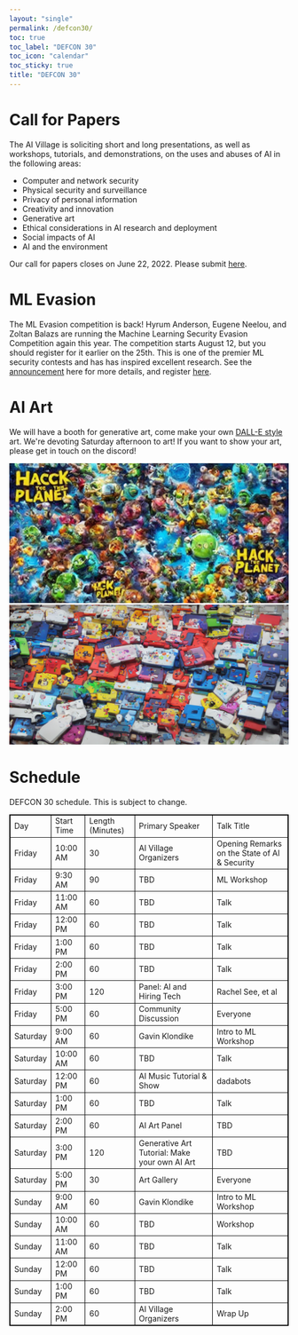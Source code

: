 ```yaml
---
layout: "single"
permalink: /defcon30/
toc: true
toc_label: "DEFCON 30"
toc_icon: "calendar"
toc_sticky: true
title: "DEFCON 30"
---
```


# Call for Papers

The AI Village is soliciting short and long presentations, as well as workshops, tutorials, and demonstrations, on the uses and abuses of AI in the following areas:

* Computer and network security
* Physical security and surveillance
* Privacy of personal information
* Creativity and innovation
* Generative art
* Ethical considerations in AI research and deployment
* Social impacts of AI
* AI and the environment


Our call for papers closes on June 22, 2022. Please submit [here](https://easychair.org/cfp/AIV30).

# ML Evasion 

The ML Evasion competition is back! Hyrum Anderson, Eugene Neelou, and Zoltan Balazs are running the Machine Learning Security Evasion Competition again this year. The competition starts August 12, but you should register for it earlier on the 25th. This is one of the premier ML security contests and has has inspired excellent research. See the [announcement](https://www.robustintelligence.com/blog-post/ml-security-evasion-competition-2022) here for more details, and register [here](https://mlsec.io/).

# AI Art

We will have a booth for generative art, come make your own [DALL-E style](https://openai.com/dall-e-2/) art. We're devoting Saturday afternoon to art! If you want to show your art, please get in touch on the discord!

![hack-the-planet](/assets/images/f1b118ae-c726-11ec-b495-0242ac140002_0000.png)
![nintendo](/assets/images/949d47d6-c727-11ec-ba54-0242ac140002_0000.png)

# Schedule

DEFCON 30 schedule. This is subject to change.

<table border="1" bordercolor="020202" style="background-color:FFFFCC" width="100%" cellpadding="3" cellspacing="3">

<tr> <td> <bold>Day</bold> </td><td> Start Time </td><td> Length (Minutes) </td><td> Primary Speaker </td><td> Talk Title </td></tr>

<tr> <td> Friday </td><td> 10:00 AM </td><td> 30 </td><td> AI Village Organizers </td><td> Opening Remarks on the State of AI & Security </td></tr>
<tr> <td> Friday </td><td> 9:30 AM </td><td> 90 </td><td> TBD </td><td> ML Workshop </td></tr>
<tr> <td> Friday </td><td> 11:00 AM </td><td> 60 </td><td> TBD </td><td> Talk </td></tr>
<tr> <td> Friday </td><td> 12:00 PM </td><td> 60 </td><td> TBD </td><td> Talk </td></tr>
<tr> <td> Friday </td><td> 1:00 PM </td><td> 60 </td><td> TBD </td><td> Talk </td></tr>
<tr> <td> Friday </td><td> 2:00 PM </td><td> 60 </td><td> TBD </td><td> Talk </td></tr>
<tr> <td> Friday </td><td> 3:00 PM </td><td> 120 </td><td> Panel: AI and Hiring Tech </td><td> Rachel See, et al </td></tr>
<tr> <td> Friday </td><td> 5:00 PM </td><td> 60 </td><td> Community Discussion </td><td> Everyone </td></tr>
<tr> <td> Saturday </td><td> 9:00 AM </td><td> 60 </td><td> Gavin Klondike </td><td> Intro to ML Workshop </td></tr>
<tr> <td> Saturday </td><td> 10:00 AM </td><td> 60 </td><td> TBD </td><td> Talk </td></tr>
<tr> <td> Saturday </td><td> 12:00 PM </td><td> 60 </td><td> AI Music Tutorial & Show </td><td> dadabots </td></tr>
<tr> <td> Saturday </td><td> 1:00 PM </td><td> 60 </td><td> TBD </td><td> Talk </td></tr>
<tr> <td> Saturday </td><td> 2:00 PM </td><td> 60 </td><td> AI Art Panel </td><td> TBD </td></tr>
<tr> <td> Saturday </td><td> 3:00 PM </td><td> 120 </td><td> Generative Art Tutorial: Make your own AI Art </td><td> TBD </td></tr>
<tr> <td> Saturday </td><td> 5:00 PM </td><td> 30 </td><td> Art Gallery </td><td> Everyone </td></tr>
<tr> <td> Sunday </td><td> 9:00 AM </td><td> 60 </td><td> Gavin Klondike </td><td> Intro to ML Workshop </td></tr>
<tr> <td> Sunday </td><td> 10:00 AM </td><td> 60 </td><td> TBD </td><td> Workshop </td></tr>
<tr> <td> Sunday </td><td> 11:00 AM </td><td> 60 </td><td> TBD </td><td> Talk </td></tr>
<tr> <td> Sunday </td><td> 12:00 PM </td><td> 60 </td><td> TBD </td><td> Talk </td></tr>
<tr> <td> Sunday </td><td>  1:00 PM </td><td> 60 </td><td> TBD </td><td> Talk </td></tr>
<tr> <td> Sunday </td><td>  2:00 PM </td><td> 60 </td><td> AI Village Organizers </td><td> Wrap Up </td></tr>

</table>
